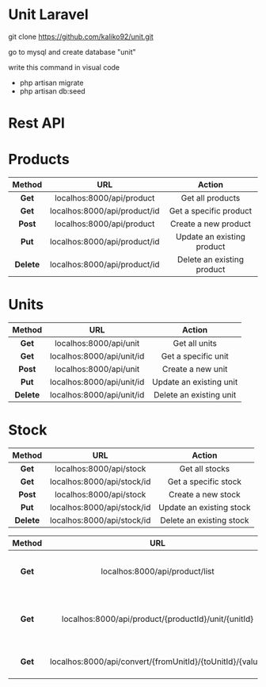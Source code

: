 # Unit Laravel

git clone https://github.com/kaliko92/unit.git


go to mysql and create database "unit"

write this command in visual code
- php artisan migrate
- php artisan db:seed



# Rest API

# Products

|**Method**| **URL**                        | **Action**                 |
|:--------:|:------------------------------:|:--------------------------:|
|**Get**   |localhos:8000/api/product       | Get all products           |
|**Get**   |localhos:8000/api/product/id    | Get a specific product     |
|**Post**  |localhos:8000/api/product       | Create a new product       |
|**Put**   |localhos:8000/api/product/id    | Update an existing product |
|**Delete**|localhos:8000/api/product/id    | Delete an existing product |

# Units
|**Method**| **URL**                     | **Action**              |
|:--------:|:---------------------------:|:-----------------------:|
|**Get**   |localhos:8000/api/unit       | Get all units           |
|**Get**   |localhos:8000/api/unit/id    | Get a specific unit     |
|**Post**  |localhos:8000/api/unit       | Create a new unit       |
|**Put**   |localhos:8000/api/unit/id    | Update an existing unit |
|**Delete**|localhos:8000/api/unit/id    | Delete an existing unit |

# Stock
|**Method**| **URL**                     | **Action**              |
|:--------:|:---------------------------:|:-----------------------:|
|**Get**   |localhos:8000/api/stock       | Get all stocks           |
|**Get**   |localhos:8000/api/stock/id    | Get a specific stock     |
|**Post**  |localhos:8000/api/stock       | Create a new stock       |
|**Put**   |localhos:8000/api/stock/id    | Update an existing stock |
|**Delete**|localhos:8000/api/stock/id    | Delete an existing stock |


|**Method**| **URL**                                                        | **Action**                                 |
|:--------:|:--------------------------------------------------------------:|:------------------------------------------:|
|**Get**   |localhos:8000/api/product/list                                  | Get all product in several units           |
|**Get**   |localhos:8000/api/product/{productId}/unit/{unitId}             | Get a product in specific unit with total  |
|**Get**   |localhos:8000/api/convert/{fromUnitId}/{toUnitId}/{value}       | Unit conversion function                   |

